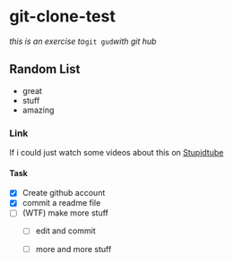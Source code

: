 # git-clone-test
*this is an exercise to*`git gud`*with git hub* 

## Random List
  - great
  - stuff
  - amazing
  
### Link
  If i could just watch some videos about this on [Stupidtube](https://www.youtube.com/?gl=DE&hl=de)
  
#### Task
- [x] Create github account
- [x] commit a readme file
- [ ] \(WTF) make more stuff 
  - [ ] edit and commit
  - [ ] more and more stuff

